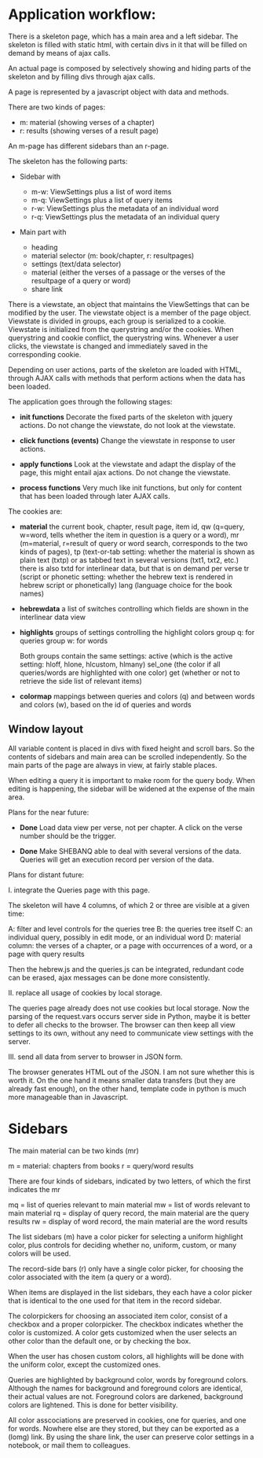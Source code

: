 # Application workflow:

There is a skeleton page, which has a main area and a left sidebar.
The skeleton is filled with static html, with certain divs in it that
will be filled on demand by means of ajax calls.

An actual page is composed by selectively showing and hiding parts of the skeleton and by filling
divs through ajax calls.

A page is represented by a javascript object with data and methods.

There are two kinds of pages:

*   m: material (showing verses of a chapter)
*   r: results  (showing verses of a result page)

An m-page has different sidebars than an r-page.

The skeleton has the following parts:

*   Sidebar with
    *   m-w: ViewSettings plus a list of word items
    *   m-q: ViewSettings plus a list of query items
    *   r-w: ViewSettings plus the metadata of an individual word
    *   r-q: ViewSettings plus the metadata of an individual query

*   Main part with
    *   heading
    *   material selector (m: book/chapter, r: resultpages)
    *   settings (text/data selector)
    *   material (either the verses of a passage or the verses of the resultpage of a query or word)
    *   share link

There is a viewstate, an object that maintains the ViewSettings that can be modified by the user.
The viewstate object is a member of the page object.
Viewstate is divided in groups, each group is serialized to a cookie.
Viewstate is initialized from the querystring and/or the cookies.
When querystring and cookie conflict, the querystring wins.
Whenever a user clicks, the viewstate is changed and immediately saved in the corresponding cookie.

Depending on user actions, parts of the skeleton are loaded with HTML, through AJAX calls with methods that
perform actions when the data has been loaded.

The application goes through the following stages:

*   **init functions**
    Decorate the fixed parts of the skeleton with jquery actions.
    Do not change the viewstate, do not look at the viewstate.

*   **click functions (events)**
    Change the viewstate in response to user actions.

*   **apply functions**
    Look at the viewstate and adapt the display of the page, this might entail ajax actions.
    Do not change the viewstate.

*   **process functions**
    Very much like init functions, but only for content that has been loaded through later AJAX calls.

The cookies are:

*   **material**
    the current book, chapter, result page, item id,
    qw (q=query, w=word, tells whether the item in question is a query or a word),
    mr (m=material, r=result of query or word search, corresponds to the two kinds of pages),
    tp (text-or-tab setting: whether the material is shown as
       plain text (txtp) or as tabbed text in several versions (txt1, txt2, etc.)
       there is also txtd for interlinear data, but that is on demand per verse
    tr (script or phonetic setting: whether the hebrew text is rendered in hebrew script or phonetically)
    lang (language choice for the book names)

*   **hebrewdata**
    a list of switches controlling which fields are shown in the interlinear data view

*   **highlights**
    groups of settings controlling the highlight colors
    group q: for queries
    group w: for words

    Both groups contain the same settings:
    active (which is the active setting: hloff, hlone, hlcustom, hlmany)
    sel_one (the color if all queries/words are highlighted with one color)
    get (whether or not to retrieve the side list of relevant items)

*   **colormap**
    mappings between queries and colors (q) and between words and colors (w),
    based on the id of queries and words

## Window layout

All variable content is placed in divs with fixed height and scroll bars.
So the contents of sidebars and main area can be scrolled independently.
So the main parts of the page are always in view, at fairly stable places.

When editing a query it is important to make room for the query body.
When editing is happening, the sidebar will be widened at the expense of the main area.

Plans for the near future:

*   **Done** Load data view per verse, not per chapter. A click on the verse number should be the trigger.

*   **Done** Make SHEBANQ able to deal with several versions of the data.
    Queries will get an execution record per version of the data.

Plans for distant future:

I. integrate the Queries page with this page.

The skeleton will have 4 columns, of which 2 or three are visible at a given time:

A: filter and level controls for the queries tree
B: the queries tree itself
C: an individual query, possibly in edit mode, or an individual word
D: material column: the verses of a chapter, or a page with occurrences of a word, or a page with query results

Then the hebrew.js and the queries.js can be integrated, redundant code can be erased, ajax messages can be done more consistently.

II. replace all usage of cookies by local storage.

The queries page already does not use cookies but local storage.
Now the parsing of the request.vars occurs server side in Python, maybe it is better to defer all checks to the browser.
The browser can then keep all view settings to its own, without any need to communicate view settings with the server.

III. send all data from server to browser in JSON form.

The browser generates HTML out of the JSON.
I am not sure whether this is worth it.
On the one hand it means smaller data transfers (but they are already fast enough), on the other hand, template code in python is
much more manageable than in Javascript.

# Sidebars

The main material can be two kinds (mr)

m = material: chapters from books
r = query/word results

There are four kinds of sidebars, indicated by two letters,
of which the first indicates the mr

mq = list of queries relevant to main material
mw = list of words relevant to main material
rq = display of query record, the main material are the query results
rw = display of word record, the main material are the word results

The list sidebars (m) have a color picker for selecting a uniform highlight color,
plus controls for deciding whether no, uniform, custom, or many colors will be used.

The record-side bars (r) only have a single color picker, for
choosing the color associated with the item (a query or a word).

When items are displayed in the list sidebars, they each have a color picker that
is identical to the one used for that item in the record sidebar.

The colorpickers for choosing an associated item color, consist of a checkbox and a proper colorpicker.
The checkbox indicates whether the color is customized.
A color gets customized when the user selects an other color than the default one, or by checking the box.

When the user has chosen custom colors, all highlights will be done with the uniform color, except
the customized ones.

Queries are highlighted by background color, words by foreground colors.
Although the names for background and foreground colors are identical, their actual values are not.
Foreground colors are darkened, background colors are lightened.
This is done for better visibility.

All color asscociations are preserved in cookies, one for queries, and one for words.
Nowhere else are they stored, but they can be exported as a (lomg) link.
By using the share link, the user can preserve color settings in a notebook,
or mail them to colleagues.
